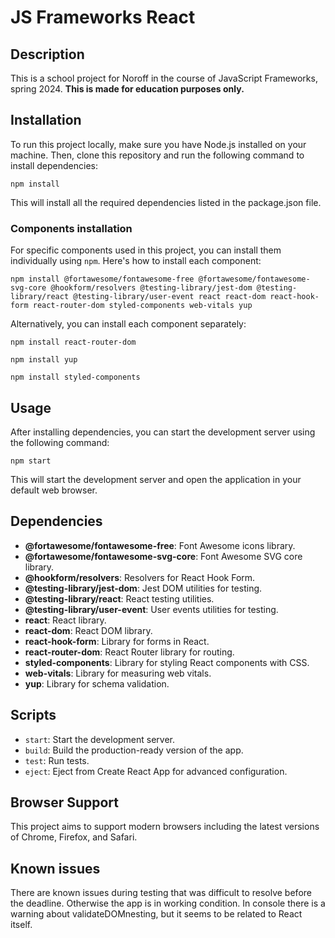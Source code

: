# JS Frameworks React

## Description

This is a school project for Noroff in the course of JavaScript Frameworks, spring 2024.
**This is made for education purposes only.**

## Installation

To run this project locally, make sure you have Node.js installed on your machine. Then, clone this repository and run the following command to install dependencies:

`npm install`

This will install all the required dependencies listed in the package.json file.

### Components installation

For specific components used in this project, you can install them individually using `npm`. Here's how to install each component:

```npm install @fortawesome/fontawesome-free @fortawesome/fontawesome-svg-core @hookform/resolvers @testing-library/jest-dom @testing-library/react @testing-library/user-event react react-dom react-hook-form react-router-dom styled-components web-vitals yup```

Alternatively, you can install each component separately:

`npm install react-router-dom`

`npm install yup`

`npm install styled-components`

## Usage

After installing dependencies, you can start the development server using the following command:

`npm start`

This will start the development server and open the application in your default web browser.

## Dependencies

- **@fortawesome/fontawesome-free**: Font Awesome icons library.
- **@fortawesome/fontawesome-svg-core**: Font Awesome SVG core library.
- **@hookform/resolvers**: Resolvers for React Hook Form.
- **@testing-library/jest-dom**: Jest DOM utilities for testing.
- **@testing-library/react**: React testing utilities.
- **@testing-library/user-event**: User events utilities for testing.
- **react**: React library.
- **react-dom**: React DOM library.
- **react-hook-form**: Library for forms in React.
- **react-router-dom**: React Router library for routing.
- **styled-components**: Library for styling React components with CSS.
- **web-vitals**: Library for measuring web vitals.
- **yup**: Library for schema validation.

## Scripts

- `start`: Start the development server.
- `build`: Build the production-ready version of the app.
- `test`: Run tests.
- `eject`: Eject from Create React App for advanced configuration.

## Browser Support

This project aims to support modern browsers including the latest versions of Chrome, Firefox, and Safari.

## Known issues

There are known issues during testing that was difficult to resolve before the deadline. Otherwise the app
is in working condition.
In console there is a warning about validateDOMnesting, but it seems to be related to React itself.
